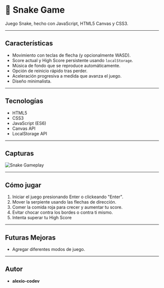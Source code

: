 # 🐍 Snake Game

Juego Snake, hecho con JavaScript, HTML5 Canvas y CSS3.

---

## Características

- Movimiento con teclas de flecha (y opcionalmente WASD).
- Score actual y High Score persistente usando `localStorage`.
- Música de fondo que se reproduce automáticamente.
- Opción de reinicio rápido tras perder.
- Aceleración progresiva a medida que avanza el juego.
- Diseño minimalista.

---

## Tecnologías

- HTML5
- CSS3
- JavaScript (ES6)
- Canvas API
- LocalStorage API

---

## Capturas

![Snake Gameplay](img/snake-retry.png)

---

## Cómo jugar

1. Iniciar el juego presionando Enter o clickeando "Enter".
2. Mover la serpiente usando las flechas de dirección.
3. Comer la comida roja para crecer y aumentar tu score.
4. Evitar chocar contra los bordes o contra ti mismo.
5. Intenta superar tu High Score

---

## Futuras Mejoras

- Agregar diferentes modos de juego.

---

## Autor

- **alexio-codev**
